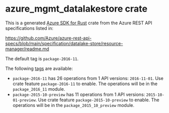 # azure_mgmt_datalakestore crate

This is a generated [Azure SDK for Rust](https://github.com/Azure/azure-sdk-for-rust) crate from the Azure REST API specifications listed in:

https://github.com/Azure/azure-rest-api-specs/blob/main/specification/datalake-store/resource-manager/readme.md

The default tag is `package-2016-11`.

The following [tags](https://github.com/Azure/azure-sdk-for-rust/blob/main/services/tags.md) are available:

- `package-2016-11` has 26 operations from 1 API versions: `2016-11-01`. Use crate feature `package-2016-11` to enable. The operations will be in the `package_2016_11` module.
- `package-2015-10-preview` has 11 operations from 1 API versions: `2015-10-01-preview`. Use crate feature `package-2015-10-preview` to enable. The operations will be in the `package_2015_10_preview` module.